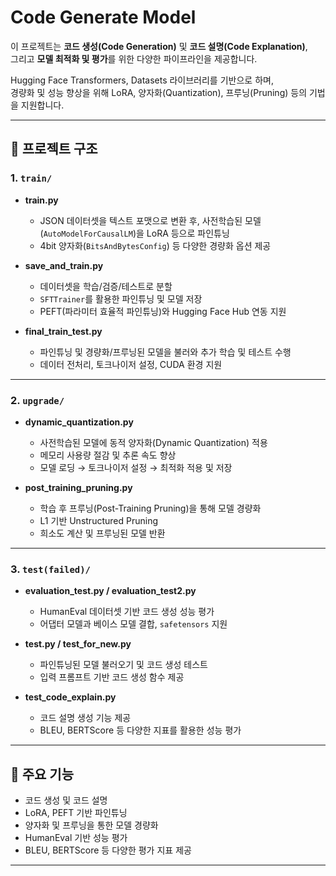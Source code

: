 # Code Generate Model

이 프로젝트는 **코드 생성(Code Generation)** 및 **코드 설명(Code Explanation)**,  
그리고 **모델 최적화 및 평가**를 위한 다양한 파이프라인을 제공합니다.  

Hugging Face Transformers, Datasets 라이브러리를 기반으로 하며,  
경량화 및 성능 향상을 위해 LoRA, 양자화(Quantization), 프루닝(Pruning) 등의 기법을 지원합니다.  

---

## 📂 프로젝트 구조

### 1. `train/`
- **train.py**  
  - JSON 데이터셋을 텍스트 포맷으로 변환 후, 사전학습된 모델(`AutoModelForCausalLM`)을 LoRA 등으로 파인튜닝  
  - 4bit 양자화(`BitsAndBytesConfig`) 등 다양한 경량화 옵션 제공  

- **save_and_train.py**  
  - 데이터셋을 학습/검증/테스트로 분할  
  - `SFTTrainer`를 활용한 파인튜닝 및 모델 저장  
  - PEFT(파라미터 효율적 파인튜닝)와 Hugging Face Hub 연동 지원  

- **final_train_test.py**  
  - 파인튜닝 및 경량화/프루닝된 모델을 불러와 추가 학습 및 테스트 수행  
  - 데이터 전처리, 토크나이저 설정, CUDA 환경 지원  

---

### 2. `upgrade/`
- **dynamic_quantization.py**  
  - 사전학습된 모델에 동적 양자화(Dynamic Quantization) 적용  
  - 메모리 사용량 절감 및 추론 속도 향상  
  - 모델 로딩 → 토크나이저 설정 → 최적화 적용 및 저장  

- **post_training_pruning.py**  
  - 학습 후 프루닝(Post-Training Pruning)을 통해 모델 경량화  
  - L1 기반 Unstructured Pruning  
  - 희소도 계산 및 프루닝된 모델 반환  

---

### 3. `test(failed)/` 
- **evaluation_test.py / evaluation_test2.py**  
  - HumanEval 데이터셋 기반 코드 생성 성능 평가  
  - 어댑터 모델과 베이스 모델 결합, `safetensors` 지원  

- **test.py / test_for_new.py**  
  - 파인튜닝된 모델 불러오기 및 코드 생성 테스트  
  - 입력 프롬프트 기반 코드 생성 함수 제공  

- **test_code_explain.py**  
  - 코드 설명 생성 기능 제공  
  - BLEU, BERTScore 등 다양한 지표를 활용한 성능 평가  

---

## 🚀 주요 기능
- 코드 생성 및 코드 설명
- LoRA, PEFT 기반 파인튜닝
- 양자화 및 프루닝을 통한 모델 경량화
- HumanEval 기반 성능 평가
- BLEU, BERTScore 등 다양한 평가 지표 제공

---


